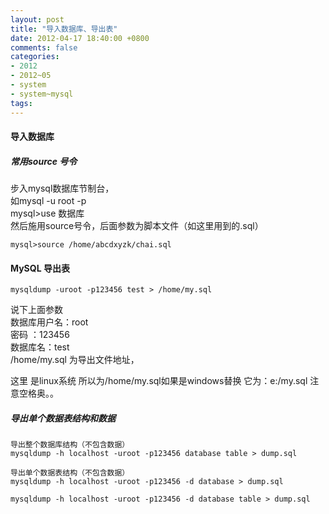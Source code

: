 ```yaml
---
layout: post
title: "导入数据库、导出表"
date: 2012-04-17 18:40:00 +0800
comments: false
categories:
- 2012
- 2012~05
- system
- system~mysql
tags:
---
```

#### 导入数据库
##### 常用source 号令
步入mysql数据库节制台，  
如mysql -u root -p  
mysql>use 数据库  
然后施用source号令，后面参数为脚本文件（如这里用到的.sql）
```
mysql>source /home/abcdxyzk/chai.sql
```
#### MySQL 导出表
```
mysqldump -uroot -p123456 test > /home/my.sql
```
说下上面参数  
数据库用户名：root  
密码 ：123456  
数据库名：test  
/home/my.sql 为导出文件地址，

这里 是linux系统 所以为/home/my.sql如果是windows替换 它为：e:/my.sql 注意空格奥。。


##### 导出单个数据表结构和数据
```
导出整个数据库结构（不包含数据）
mysqldump -h localhost -uroot -p123456 database table > dump.sql

导出单个数据表结构（不包含数据）
mysqldump -h localhost -uroot -p123456 -d database > dump.sql

mysqldump -h localhost -uroot -p123456 -d database table > dump.sql
```
